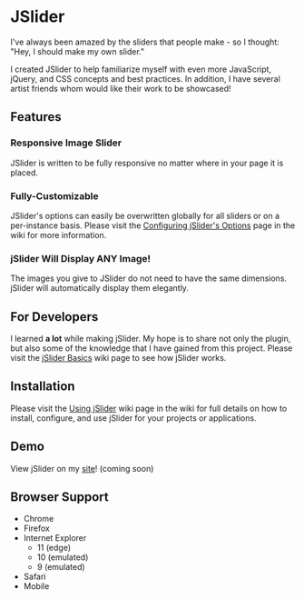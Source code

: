 # JSlider

I've always been amazed by the sliders that people make - so I thought: "Hey, I should make my own slider."

I created JSlider to help familiarize myself with even more JavaScript, jQuery, and CSS concepts and best practices. In addition, I have several artist friends whom would like their work to be showcased!

## Features

### Responsive Image Slider

JSlider is written to be fully responsive no matter where in your page it is placed.

### Fully-Customizable

JSlider's options can easily be overwritten globally for all sliders or on a per-instance basis. Please visit the [Configuring jSlider's Options](https://github.com/jaredchua32/jSlider/wiki/Configuring-jSlider's-Options) page in the wiki for more information.

### jSlider Will Display ANY Image!

The images you give to JSlider do not need to have the same dimensions. jSlider will automatically display them elegantly.

## For Developers

I learned **a lot** while making jSlider. My hope is to share not only the plugin, but also some of the knowledge that I have gained from this project. Please visit the [jSlider Basics](https://github.com/jaredchua32/jSlider/wiki/jSlider-Basics) wiki page to see how jSlider works.

## Installation

Please visit the [Using jSlider](https://github.com/jaredchua32/jSlider/wiki/Using-jSlider) wiki page in the wiki for full details on how to install, configure, and use jSlider for your projects or applications.

## Demo

View jSlider on my [site]()! (coming soon)

## Browser Support
  - Chrome
  - Firefox
  - Internet Explorer
    - 11 (edge)
    - 10 (emulated)
    - 9 (emulated)
  - Safari
  - Mobile
